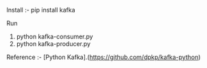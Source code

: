 Install :- pip install kafka

Run 
1) python kafka-consumer.py 
2) python kafka-producer.py 

Reference :- [Python Kafka].(https://github.com/dpkp/kafka-python)
